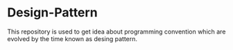 # Design-Pattern
This repository is used to get idea about programming convention which are evolved by the time known as desing pattern.
